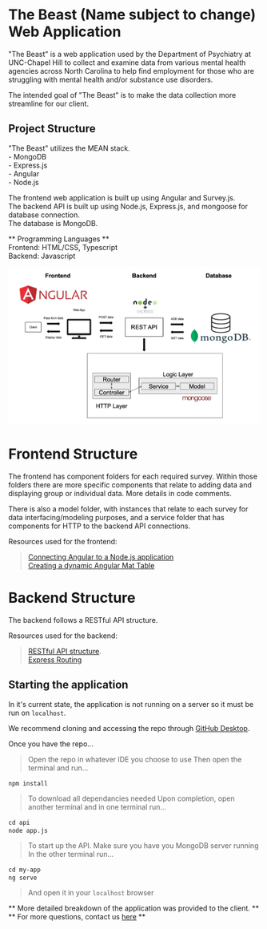 # The Beast (Name subject to change) Web Application
"The Beast" is a web application used by the Department of Psychiatry at UNC-Chapel Hill to collect and examine data from various mental health agencies across North Carolina to help find employment for those who are struggling with mental health and/or substance use disorders.

The intended goal of "The Beast" is to make the data collection more streamline for our client.

## Project Structure

"The Beast" utilizes the MEAN stack.  
    - MongoDB  
    - Express.js  
    - Angular  
    - Node.js  

The frontend web application is built up using Angular and Survey.js.  
The backend API is built up using Node.js, Express.js, and mongoose for database connection.  
The database is MongoDB.

** Programming Languages **  
Frontend: HTML/CSS, Typescript  
Backend: Javascript  

![Architecture Diagram](https://github.com/frachen/thebeast/blob/backend/my-app/imgs/architecture_diagram.png)

# Frontend Structure

The frontend has component folders for each required survey. Within those folders there are more specific components that relate to adding data and displaying group or individual data. More details in code comments.

There is also a model folder, with instances that relate to each survey for data interfacing/modeling purposes, and a service folder that has components for HTTP to the backend API connections.

Resources used for the frontend:
> [Connecting Angular to a Node.js application](https://www.bezkoder.com/mean-stack-crud-example-angular-14/)  
> [Creating a dynamic Angular Mat Table](https://muhimasri.com/blogs/create-an-editable-dynamic-table-using-angular-material/)  

# Backend Structure

The backend follows a RESTful API structure. 

Resources used for the backend:
> [RESTful API structure](https://www.coreycleary.me/project-structure-for-an-express-rest-api-when-there-is-no-standard-way).  
> [Express Routing](https://expressjs.com/en/guide/routing.html#express-router)

## Starting the application

In it's current state, the application is not running on a server so it must be run on `localhost`.

We recommend cloning and accessing the repo through [GitHub Desktop](https://desktop.github.com/).

Once you have the repo... 
> Open the repo in whatever IDE you choose to use
> Then open the terminal and run...
```
npm install
```
> To download all dependancies needed
> Upon completion, open another terminal and in one terminal run...
```
cd api
node app.js
```
> To start up the API. Make sure you have you MongoDB server running
> In the other terminal run...
```
cd my-app
ng serve
```
> And open it in your `localhost` browser

** More detailed breakdown of the application was provided to the client. **
** For more questions, contact us [here](https://tarheels.live/comp523teamb2022/team/) **